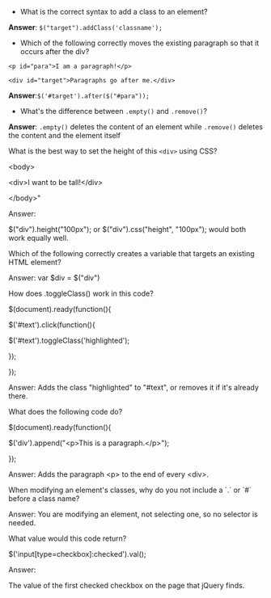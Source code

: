 * What is the correct syntax to add a class to an element?

**Answer**: `$("target").addClass('classname');`

* Which of the following correctly moves the existing paragraph so that it occurs after the div?

`<p id="para">I am a paragraph!</p>`

`<div id="target">Paragraphs go after me.</div>`

**Answer**:`$('#target').after($("#para"));`

* What's the difference between `.empty()` and `.remove()`?


**Answer**: `.empty()` deletes the content of an element while `.remove()` deletes the content and the element itself

What is the best way to set the height of this `<div>` using CSS?

&lt;body&gt;

&lt;div&gt;I want to be tall!&lt;\/div&gt;

&lt;\/body&gt;"

Answer:

$\("div"\).height\("100px"\); or $\("div"\).css\("height", "100px"\); would both work equally well.

Which of the following correctly creates a variable that targets an existing HTML element?

Answer: var $div = $\("div"\)

How does .toggleClass\(\) work in this code?

$\(document\).ready\(function\(\){

$\('\#text'\).click\(function\(\){

$\('\#text'\).toggleClass\('highlighted'\);

}\);

}\);

Answer: Adds the class "highlighted" to "\#text", or removes it if it's already there.

What does the following code do?

$\(document\).ready\(function\(\){

$\('div'\).append\("&lt;p&gt;This is a paragraph.&lt;\/p&gt;"\);

}\);

Answer: Adds the paragraph &lt;p&gt; to the end of every &lt;div&gt;.

When modifying an element's classes, why do you not include a \`.\` or \`\#\` before a class name?

Answer: You are modifying an element, not selecting one, so no selector is needed.

What value would this code return?

$\('input\[type=checkbox\]:checked'\).val\(\);

Answer:

The value of the first checked checkbox on the page that jQuery finds.

